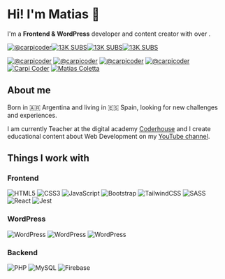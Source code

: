 <h1>Hi! I'm Matias 👋</h1>
<p>I'm a <strong>Frontend & WordPress</strong> developer and content creator with over .</p>

<a href="https://youtube.com/carpicoder"><img src="https://img.shields.io/badge/@carpicoder-%23FF0000.svg?style=flat-square&logo=YouTube&logoColor=white" alt="@carpicoder"><img src="https://img.shields.io/badge/+13K%20subs-2F3134?style=flat-square&logo=hyperledger&logoColor=white" alt="13K SUBS"><img src="https://img.shields.io/badge/+120%20videos-2F3134?style=flat-square&logo=hyperledger&logoColor=white" alt="13K SUBS"><img src="https://img.shields.io/badge/+700k%20views-2F3134?style=flat-square&logo=hyperledger&logoColor=white" alt="13K SUBS"></a>

<a href="https://instagram.com/carpicoder"><img src="https://img.shields.io/badge/@carpicoder-%23E4405F.svg?style=flat-square&logo=Instagram&logoColor=white" alt="@carpicoder"></a>
<a href="https://x.com/carpicoder"><img src="https://img.shields.io/badge/@carpicoder-%23000000.svg?style=flat-square&logo=X&logoColor=white" alt="@carpicoder"></a>
<a href="https://threads.com/carpicoder"><img src="https://img.shields.io/badge/@carpicoder-000000?style=flat-square&logo=Threads&logoColor=white" alt="@carpicoder"></a>
<a href="https://tiktok.com/@carpicoder"><img src="https://img.shields.io/badge/@carpicoder-%23000000.svg?style=flat-square&logo=TikTok&logoColor=white" alt="@carpicoder"></a>
<a href="https://discord.gg/wHKxGbMt4A"><img src="https://img.shields.io/badge/Carpi%20Coder-%235865F2.svg?style=flat-square&logo=discord&logoColor=white" alt="Carpi Coder"></a>
<a href="https://linkedin.com/in/matiascoletta"><img src="https://img.shields.io/badge/Matias%20Coletta-%230077B5.svg?style=flat-square&logo=linkedin&logoColor=white" alt="Matias Coletta"></a>

<h2>About me</h2>
<p>Born in 🇦🇷 Argentina and living in 🇪🇸 Spain, looking for new challenges and experiences.</p>
<p>I am currently Teacher at the digital academy <a href="https://coderhouse.com">Coderhouse</a> and I create educational content about Web Development on my <a href="https://youtube.com/carpicoder">YouTube channel</a>.</p>

<h2>Things I work with</h2>

<h3>Frontend</h3>

<img src="https://img.shields.io/badge/HTML5-%23E34F26.svg?style=flat-square&logo=html5&logoColor=white" alt="HTML5"> <img src="https://img.shields.io/badge/CSS3-%231572B6.svg?style=flat-square&logo=css3&logoColor=white" alt="CSS3"> <img src="https://img.shields.io/badge/JavaScript-%23323330.svg?style=flat-square&logo=javascript&logoColor=%23F7DF1E" alt="JavaScript"> <img src="https://img.shields.io/badge/Bootstrap-%238511FA.svg?style=flat-square&logo=bootstrap&logoColor=white" alt="Bootstrap"> <img src="https://img.shields.io/badge/Tailwind-%2338B2AC.svg?style=flat-square&logo=tailwind-css&logoColor=white" alt="TailwindCSS"> <img src="https://img.shields.io/badge/SASS%20&%20SCSS-hotpink.svg?style=flat-square&logo=SASS&logoColor=white" alt="SASS"> <img src="https://img.shields.io/badge/React-%2320232a.svg?style=flat-square&logo=react&logoColor=%2361DAFB" alt="React"> <img src="https://img.shields.io/badge/Jest-%23C21325?style=flat-square&logo=jest&logoColor=white" alt="Jest">

<h3>WordPress</h3>

<img src="https://img.shields.io/badge/WooCommerce-%23117AC9.svg?style=flat-square&logo=WordPress&logoColor=white" alt="WordPress"> <img src="https://img.shields.io/badge/Elementor-%23117AC9.svg?style=flat-square&logo=WordPress&logoColor=white" alt="WordPress"> <img src="https://img.shields.io/badge/Themes%20&%20Plugins%20Development-%23117AC9.svg?style=flat-square&logo=WordPress&logoColor=white" alt="WordPress">

<h3>Backend</h3>

<img src="https://img.shields.io/badge/PHP-%23777BB4.svg?style=flat-square&logo=php&logoColor=white" alt="PHP"> <img src="https://img.shields.io/badge/MySQL-4479A1.svg?style=flat-square&logo=mysql&logoColor=white" alt="MySQL"> <img src="https://img.shields.io/badge/Firebase-%23039BE5.svg?style=flat-square&logo=firebase" alt="Firebase">